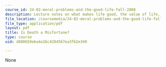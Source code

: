 ```yaml
---
course_id: 24-02-moral-problems-and-the-good-life-fall-2008
description: Lecture notes on what makes life good, the value of life, and immortality.
file_location: /coursemedia/24-02-moral-problems-and-the-good-life-fall-2008/d880650eba4a16c4284567ea3fb2e349_lec_05.pdf
file_type: application/pdf
layout: pdf
title: Is Death a Misfortune?
type: course
uid: d880650eba4a16c4284567ea3fb2e349

---
```

None